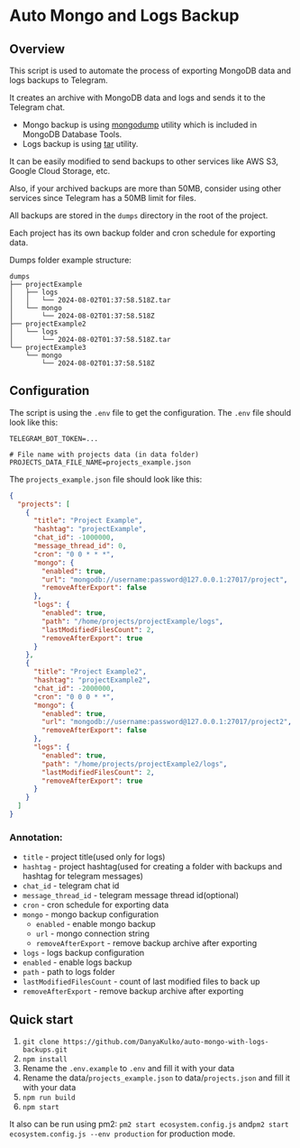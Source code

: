 # Auto Mongo and Logs Backup

## Overview

This script is used to automate the process of exporting MongoDB data and logs backups to Telegram.

It creates an archive with MongoDB data and logs and sends it to the Telegram chat.

- Mongo backup is using [mongodump](https://www.mongodb.com/docs/database-tools/mongodump/) utility which is included in
  MongoDB Database Tools.
- Logs backup is using [tar](https://www.gnu.org/software/tar/) utility.

It can be easily modified to send backups to other services like AWS S3, Google Cloud Storage, etc.

Also, if your archived backups are more than 50MB, consider using other services since Telegram has a 50MB limit for files.

All backups are stored in the `dumps` directory in the root of the project.

Each project has its own backup folder and cron schedule for exporting data.

Dumps folder example structure:

```
dumps
├── projectExample
│   ├── logs
│   │   └── 2024-08-02T01:37:58.518Z.tar 
│   └── mongo
│       └── 2024-08-02T01:37:58.518Z
├── projectExample2
│   └── logs
│       └── 2024-08-02T01:37:58.518Z.tar
└── projectExample3
    └── mongo
        └── 2024-08-02T01:37:58.518Z
```

## Configuration

The script is using the `.env` file to get the configuration. The `.env` file should look like this:

```env
TELEGRAM_BOT_TOKEN=...

# File name with projects data (in data folder)
PROJECTS_DATA_FILE_NAME=projects_example.json
```

The `projects_example.json` file should look like this:

```json
{
  "projects": [
    {
      "title": "Project Example",
      "hashtag": "projectExample",
      "chat_id": -1000000,
      "message_thread_id": 0,
      "cron": "0 0 * * *",
      "mongo": {
        "enabled": true,
        "url": "mongodb://username:password@127.0.0.1:27017/project",
        "removeAfterExport": false
      },
      "logs": {
        "enabled": true,
        "path": "/home/projects/projectExample/logs",
        "lastModifiedFilesCount": 2,
        "removeAfterExport": true
      }
    },
    {
      "title": "Project Example2",
      "hashtag": "projectExample2",
      "chat_id": -2000000,
      "cron": "0 0 0 * *",
      "mongo": {
        "enabled": true,
        "url": "mongodb://username:password@127.0.0.1:27017/project2",
        "removeAfterExport": false
      },
      "logs": {
        "enabled": true,
        "path": "/home/projects/projectExample2/logs",
        "lastModifiedFilesCount": 2,
        "removeAfterExport": true
      }
    }
  ]
}
```

### Annotation:

- `title` - project title(used only for logs)
- `hashtag` - project hashtag(used for creating a folder with backups and hashtag for telegram messages)
- `chat_id` - telegram chat id
- `message_thread_id` - telegram message thread id(optional)
- `cron` - cron schedule for exporting data
- `mongo` - mongo backup configuration
    - `enabled` - enable mongo backup
    - `url` - mongo connection string
    - `removeAfterExport` - remove backup archive after exporting
- `logs` - logs backup configuration
- `enabled` - enable logs backup
- `path` - path to logs folder
- `lastModifiedFilesCount` - count of last modified files to back up
- `removeAfterExport` - remove backup archive after exporting

## Quick start

1. `git clone https://github.com/DanyaKulko/auto-mongo-with-logs-backups.git`
2. `npm install`
3. Rename the `.env.example` to `.env` and fill it with your data
4. Rename the data/`projects_example.json` to data/`projects.json` and fill it with your data
5. `npm run build`
6. `npm start`

It also can be run using pm2: `pm2 start ecosystem.config.js`
and`pm2 start ecosystem.config.js --env production` for production mode.
